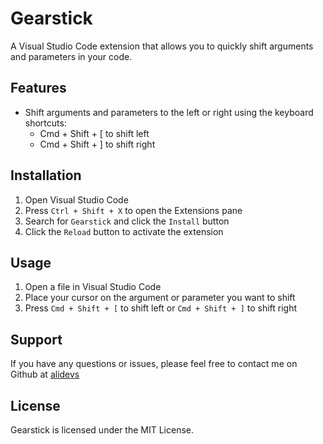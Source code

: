 # Gearstick 
A Visual Studio Code extension that allows you to quickly shift arguments and parameters in your code.

## Features
- Shift arguments and parameters to the left or right using the keyboard shortcuts:
  - Cmd + Shift + [ to shift left
  - Cmd + Shift + ] to shift right
  
## Installation
1. Open Visual Studio Code
2. Press `Ctrl + Shift + X` to open the Extensions pane
3. Search for `Gearstick` and click the `Install` button
4. Click the `Reload` button to activate the extension

## Usage
1. Open a file in Visual Studio Code
2. Place your cursor on the argument or parameter you want to shift
3. Press `Cmd + Shift + [` to shift left or `Cmd + Shift + ]` to shift right

## Support
If you have any questions or issues, please feel free to contact me on Github at [alidevs](https://github.com/alidevs)

## License
Gearstick is licensed under the MIT License.
